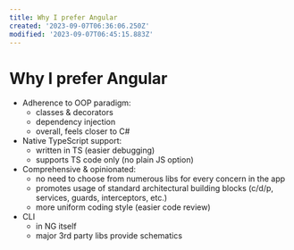 ```yaml
---
title: Why I prefer Angular
created: '2023-09-07T06:36:06.250Z'
modified: '2023-09-07T06:45:15.883Z'
---
```


# Why I prefer Angular

- Adherence to OOP paradigm:
  - classes & decorators
  - dependency injection
  - overall, feels closer to C#
- Native TypeScript support:
  - written in TS (easier debugging)
  - supports TS code only (no plain JS option)
- Comprehensive & opinionated:
  - no need to choose from numerous libs for every concern in the app
  - promotes usage of standard architectural building blocks (c/d/p, services, guards, interceptors, etc.)
  - more uniform coding style (easier code review)
- CLI
  - in NG itself
  - major 3rd party libs provide schematics
